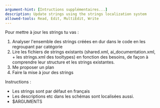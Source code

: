 ```yaml
---
argument-hint: [Intructions supplémentaires...]
description: Update strings using the strings localization system
allowed-tools: Read, Edit, MultiEdit, Write
---
```


Pour mettre à jour les strings tu vas :
1) Analyser l'ensemble des strings créées en dur dans le code en les regroupant par catégorie
2) Lire les fichiers de strings existants (shared.xml, ai_documentation.xml, + les strings.xml des tooltypes) en fonction des besoins, de façon à comprendre leur structure et les strings existantes.
3) Me proposer un plan
4) Faire la mise à jour des strings

Instructions :
- Les strings sont par défaut en français
- Les descriptions etc dans les schémas sont localisées aussi.
- $ARGUMENTS
